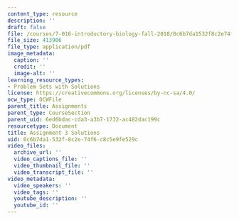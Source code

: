 ```yaml
---
content_type: resource
description: ''
draft: false
file: /courses/7-016-introductory-biology-fall-2018/0c6b7da1532f8c2e74f6c8c5e9fe529c_MIT7_016F18PS3_soln.pdf
file_size: 413906
file_type: application/pdf
image_metadata:
  caption: ''
  credit: ''
  image-alt: ''
learning_resource_types:
- Problem Sets with Solutions
license: https://creativecommons.org/licenses/by-nc-sa/4.0/
ocw_type: OCWFile
parent_title: Assignments
parent_type: CourseSection
parent_uid: 6ed6bdac-cda3-a3b7-1732-ac482dac199c
resourcetype: Document
title: Assignment 3 Solutions
uid: 0c6b7da1-532f-8c2e-74f6-c8c5e9fe529c
video_files:
  archive_url: ''
  video_captions_file: ''
  video_thumbnail_file: ''
  video_transcript_file: ''
video_metadata:
  video_speakers: ''
  video_tags: ''
  youtube_description: ''
  youtube_id: ''
---
```

